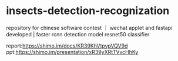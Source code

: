 # insects-detection-recognization
repository for chinese software contest ｜ wechat applet and fastapi developed | faster rcnn detection model resnet50 classifier

report:https://shimo.im/docs/KR39KhVtpvpVQV9d
ppt:https://shimo.im/presentation/xR39yXRtTVvcHhKy
